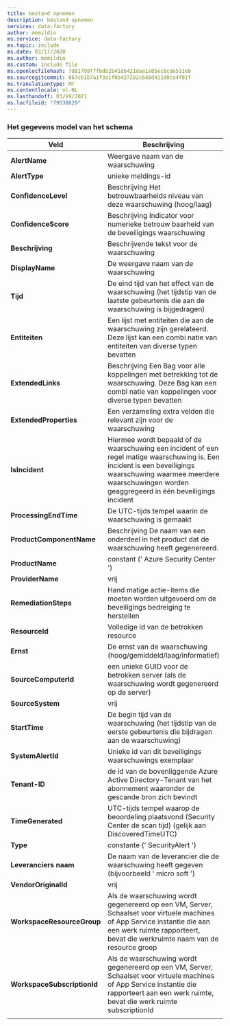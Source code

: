 ```yaml
---
title: bestand opnemen
description: bestand opnemen
services: data-factory
author: memildin
ms.service: data-factory
ms.topic: include
ms.date: 03/17/2020
ms.author: memildin
ms.custom: include file
ms.openlocfilehash: 7d81799f7fbdb2b41db421daa1a85ec8cde511eb
ms.sourcegitcommit: 867cb1b7a1f3a1f0b427282c648d411d0ca4f81f
ms.translationtype: MT
ms.contentlocale: nl-NL
ms.lasthandoff: 03/19/2021
ms.locfileid: "79538829"
---
```

### <a name="the-data-model-of-the-schema"></a>Het gegevens model van het schema

|Veld|Beschrijving|
|----|----|
|**AlertName**|Weergave naam van de waarschuwing|
|**AlertType**|unieke meldings-id|
|**ConfidenceLevel**|Beschrijving Het betrouwbaarheids niveau van deze waarschuwing (hoog/laag)|
|**ConfidenceScore**|Beschrijving Indicator voor numerieke betrouw baarheid van de beveiligings waarschuwing|
|**Beschrijving**|Beschrijvende tekst voor de waarschuwing|
|**DisplayName**|De weergave naam van de waarschuwing|
|**Tijd**|De eind tijd van het effect van de waarschuwing (het tijdstip van de laatste gebeurtenis die aan de waarschuwing is bijgedragen)|
|**Entiteiten**|Een lijst met entiteiten die aan de waarschuwing zijn gerelateerd. Deze lijst kan een combi natie van entiteiten van diverse typen bevatten|
|**ExtendedLinks**|Beschrijving Een Bag voor alle koppelingen met betrekking tot de waarschuwing. Deze Bag kan een combi natie van koppelingen voor diverse typen bevatten|
|**ExtendedProperties**|Een verzameling extra velden die relevant zijn voor de waarschuwing|
|**IsIncident**|Hiermee wordt bepaald of de waarschuwing een incident of een regel matige waarschuwing is. Een incident is een beveiligings waarschuwing waarmee meerdere waarschuwingen worden geaggregeerd in één beveiligings incident|
|**ProcessingEndTime**|De UTC-tijds tempel waarin de waarschuwing is gemaakt|
|**ProductComponentName**|Beschrijving De naam van een onderdeel in het product dat de waarschuwing heeft gegenereerd.|
|**ProductName**|constant (' Azure Security Center ')|
|**ProviderName**|vrij|
|**RemediationSteps**|Hand matige actie-items die moeten worden uitgevoerd om de beveiligings bedreiging te herstellen|
|**ResourceId**|Volledige id van de betrokken resource|
|**Ernst**|De ernst van de waarschuwing (hoog/gemiddeld/laag/informatief)|
|**SourceComputerId**|een unieke GUID voor de betrokken server (als de waarschuwing wordt gegenereerd op de server)|
|**SourceSystem**|vrij|
|**StartTime**|De begin tijd van de waarschuwing (het tijdstip van de eerste gebeurtenis die bijdragen aan de waarschuwing)|
|**SystemAlertId**|Unieke id van dit beveiligings waarschuwings exemplaar|
|**Tenant-ID**|de id van de bovenliggende Azure Active Directory-Tenant van het abonnement waaronder de gescande bron zich bevindt|
|**TimeGenerated**|UTC-tijds tempel waarop de beoordeling plaatsvond (Security Center de scan tijd) (gelijk aan DiscoveredTimeUTC)|
|**Type**|constante (' SecurityAlert ')|
|**Leveranciers naam**|De naam van de leverancier die de waarschuwing heeft gegeven (bijvoorbeeld ' micro soft ')|
|**VendorOriginalId**|vrij|
|**WorkspaceResourceGroup**|Als de waarschuwing wordt gegenereerd op een VM, Server, Schaalset voor virtuele machines of App Service instantie die aan een werk ruimte rapporteert, bevat die werkruimte naam van de resource groep|
|**WorkspaceSubscriptionId**|Als de waarschuwing wordt gegenereerd op een VM, Server, Schaalset voor virtuele machines of App Service instantie die rapporteert aan een werk ruimte, bevat die werk ruimte subscriptionId|
|||
